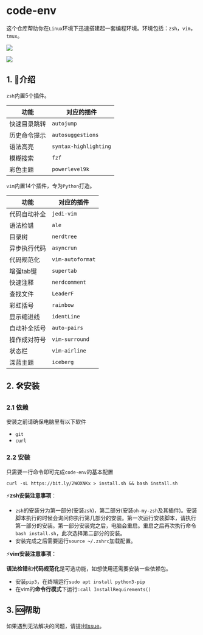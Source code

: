 # code-env

这个仓库帮助你在`Linux`环境下迅速搭建起一套编程环境。环境包括：`zsh`，`vim`，`tmux`。

![](https://github.com/ppnman/code-env/blob/master/doc/vim.png)

![](https://github.com/ppnman/code-env/blob/master/doc/zsh.png)

## 1. :pencil:介绍

`zsh`内置5个插件。

| 功能         | 对应的插件            |
| ------------ | --------------------- |
| 快速目录跳转 | `autojump`            |
| 历史命令提示 | `autosuggestions`     |
| 语法高亮     | `syntax-highlighting` |
| 模糊搜索     | `fzf`                 |
| 彩色主题     | `powerlevel9k`        |

`vim`内置14个插件，专为`Python`打造。

| 功能         | 对应的插件       |
| ------------ | ---------------- |
| 代码自动补全 | `jedi-vim`       |
| 语法检错     | `ale`            |
| 目录树       | `nerdtree`       |
| 异步执行代码 | `asyncrun`       |
| 代码规范化   | `vim-autoformat` |
| 增强tab键    | `supertab`       |
| 快速注释     | `nerdcomment`    |
| 查找文件     | `LeaderF`        |
| 彩虹括号     | `rainbow`        |
| 显示缩进线   | `identLine`      |
| 自动补全括号 | `auto-pairs`     |
| 操作成对符号 | `vim-surround`   |
| 状态栏       | `vim-airline`    |
| 深蓝主题     | `iceberg`        |

## 2. :hammer_and_wrench:安装

### 2.1 依赖

安装之前请确保电脑里有以下软件

- `git`
- `curl`

### 2.2 安装

只需要一行命令即可完成`code-env`的基本配置

```
curl -sL https://bit.ly/2WOXNKx > install.sh && bash install.sh
```

:zap:**zsh安装注意事项**：

- `zsh`的安装分为第一部分(安装`zsh`)，第二部分(安装`oh-my-zsh`及其插件)。安装脚本执行的时候会询问你执行第几部分的安装。第一次运行安装脚本，请执行第一部分的安装。第一部分安装完之后，电脑会重启。重启之后再次执行命令`bash install.sh`，此次选择第二部分的安装。
- 安装完成之后需要运行`source ~/.zshrc`加载配置。

:zap:**vim安装注意事项**：

**语法检错**和**代码规范化**是可选功能，如想使用还需要安装一些依赖包。

- 安装`pip3`，在终端运行`sudo apt install python3-pip`
- 在vim的**命令行模式**下运行`:call InstallRequirements()`

## 3. :sos:帮助

如果遇到无法解决的问题，请提出[Issue](https://github.com/ppnman/code-env/issues)。
